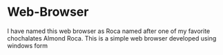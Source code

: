 # Web-Browser
I have named this web browser as Roca named after one of my favorite chochalates Almond Roca. 
This is a simple web browser developed using windows form
